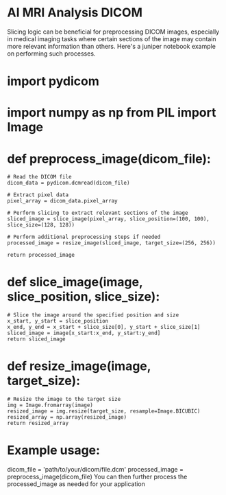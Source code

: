 # AI MRI Analysis DICOM
 Slicing logic can be beneficial for preprocessing DICOM images, especially in medical imaging tasks where certain sections of the image may contain more relevant information than others. Here's a juniper notebook example on performing such processes.

# import pydicom
# import numpy as np from PIL import Image

# def preprocess_image(dicom_file):
    # Read the DICOM file
    dicom_data = pydicom.dcmread(dicom_file)
    
    # Extract pixel data
    pixel_array = dicom_data.pixel_array
    
    # Perform slicing to extract relevant sections of the image
    sliced_image = slice_image(pixel_array, slice_position=(100, 100), slice_size=(128, 128))
    
    # Perform additional preprocessing steps if needed
    processed_image = resize_image(sliced_image, target_size=(256, 256))
    
    return processed_image

# def slice_image(image, slice_position, slice_size):
    # Slice the image around the specified position and size
    x_start, y_start = slice_position
    x_end, y_end = x_start + slice_size[0], y_start + slice_size[1]
    sliced_image = image[x_start:x_end, y_start:y_end]
    return sliced_image

# def resize_image(image, target_size):
    # Resize the image to the target size
    img = Image.fromarray(image)
    resized_image = img.resize(target_size, resample=Image.BICUBIC)
    resized_array = np.array(resized_image)
    return resized_array

# Example usage:
dicom_file = 'path/to/your/dicom/file.dcm'
processed_image = preprocess_image(dicom_file)
You can then further process the processed_image as needed for your application
